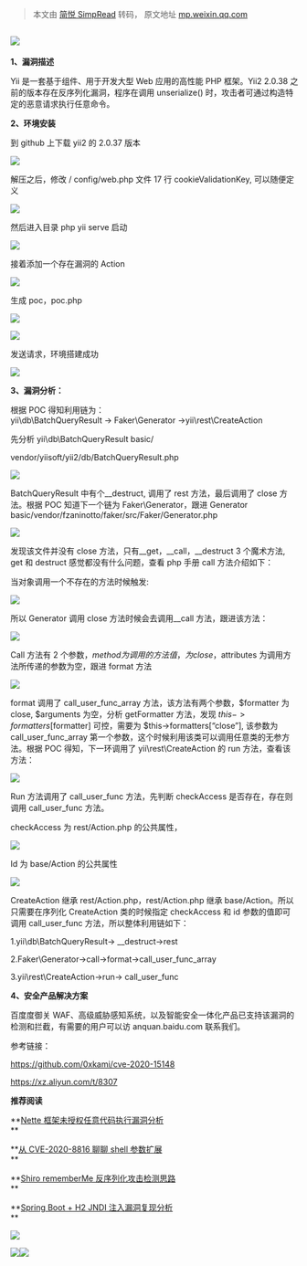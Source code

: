 > 本文由 [简悦 SimpRead](http://ksria.com/simpread/) 转码， 原文地址 [mp.weixin.qq.com](https://mp.weixin.qq.com/s/yj1LRYG0HwJ3-armOUQJWA)

**![](https://mmbiz.qpic.cn/mmbiz_png/nTljOhrUdlVMDtusKZ8CjWnMVoiaxxicASL7LmM9AcDIlsFHDcFBGf93HfztrVaw6g8ZQzQF1rbCGbf7gjHONfEg/640?wx_fmt=png)**
------------------------------------------------------------------------------------------------------------------------------------------------

**1、漏洞描述**

Yii 是一套基于组件、用于开发大型 Web 应用的高性能 PHP 框架。Yii2 2.0.38 之前的版本存在反序列化漏洞，程序在调用 unserialize() 时，攻击者可通过构造特定的恶意请求执行任意命令。

**2、环境安装**  

到 github 上下载 yii2 的 2.0.37 版本

![](https://mmbiz.qpic.cn/mmbiz_png/nTljOhrUdlXOibfDt3cibX8UNltru4JDrBoicXia1ymKmjVMIAuicGR0Ial7BYIELaWhKlmIy6Sym1NEWsDiaibY4GJYA/640?wx_fmt=png)

解压之后，修改 / config/web.php 文件 17 行 cookieValidationKey, 可以随便定义

![](https://mmbiz.qpic.cn/mmbiz_png/nTljOhrUdlXOibfDt3cibX8UNltru4JDrBqVe4TaPXOXXc5HxSUKdADkHKhf0LbGHGqUSxvyakThv3ia72GW7dcgA/640?wx_fmt=png)

然后进入目录 php yii serve 启动

![](https://mmbiz.qpic.cn/mmbiz_png/nTljOhrUdlXOibfDt3cibX8UNltru4JDrBKKSEibFaQZPS7BDzlGmUI6ngyU2oIUpkAJktyuyfLn83VlkJrWNjUlg/640?wx_fmt=png)

接着添加一个存在漏洞的 Action

![](https://mmbiz.qpic.cn/mmbiz_png/nTljOhrUdlXOibfDt3cibX8UNltru4JDrBGrCibib1wFpO8wI1ria3LKhuWbBqmFRwh0ndTXtqt1JDtVZLuvxb4vibGQ/640?wx_fmt=png)

生成 poc，poc.php

![](https://mmbiz.qpic.cn/mmbiz_png/nTljOhrUdlXOibfDt3cibX8UNltru4JDrBJocBWDGwvJtxLFbXdQQEyMLTO41AeGOLthnGQ1vpzk5pJCLSGqEiafg/640?wx_fmt=png)

![](https://mmbiz.qpic.cn/mmbiz_png/nTljOhrUdlXOibfDt3cibX8UNltru4JDrByoSCk3S7MfuQCGsiaqsbWQ3KmQOneaSvIakkwwUMM9mtpqiamReeibEzQ/640?wx_fmt=png)

发送请求，环境搭建成功

![](https://mmbiz.qpic.cn/mmbiz_png/nTljOhrUdlXOibfDt3cibX8UNltru4JDrB5ictP3f14vPmYPczawJf7J3icticrCHjPiasG0ibrlduuYaGiaTOebMr07hw/640?wx_fmt=png)

**3、漏洞分析：**

根据 POC 得知利用链为：  
yii\db\BatchQueryResult -> Faker\Generator ->yii\rest\CreateAction 

先分析 yii\db\BatchQueryResult basic/

vendor/yiisoft/yii2/db/BatchQueryResult.php

![](https://mmbiz.qpic.cn/mmbiz_png/nTljOhrUdlXOibfDt3cibX8UNltru4JDrB9uHbbG41Ueq1cz7lUl1BIAJrdc0jHw8QAWpjmFQMVPLnBrcb5DtWRg/640?wx_fmt=png)

BatchQueryResult 中有个__destruct, 调用了 rest 方法，最后调用了 close 方法。根据 POC 知道下一个链为 Faker\Generator，跟进 Generator basic/vendor/fzaninotto/faker/src/Faker/Generator.php

![](https://mmbiz.qpic.cn/mmbiz_png/nTljOhrUdlXOibfDt3cibX8UNltru4JDrBbvabHu0gX9910uva5bj9hhmmElz5EyMZc5AibpBZuqianmaDHfOW46dg/640?wx_fmt=png)

发现该文件并没有 close 方法，只有__get，__call，__destruct 3 个魔术方法, get 和 destruct 感觉都没有什么问题，查看 php 手册 call 方法介绍如下：

当对象调用一个不存在的方法时候触发:

![](https://mmbiz.qpic.cn/mmbiz_png/nTljOhrUdlXOibfDt3cibX8UNltru4JDrBLDjfN0JCVsLbDvcticpRLAU0YCrT2iaLCGQrFIehud0Zz6iaTCkoXFcnw/640?wx_fmt=png)

所以 Generator 调用 close 方法时候会去调用__call 方法，跟进该方法：  

![](https://mmbiz.qpic.cn/mmbiz_png/nTljOhrUdlXOibfDt3cibX8UNltru4JDrBPkyF1cmAYSxb7Rc9e9xUyXKsNegs5SywWymNy1tialUBlq52RpyxLWg/640?wx_fmt=png)

Call 方法有 2 个参数，$method 为调用的方法值，为 close，$attributes 为调用方法所传递的参数为空，跟进 format 方法

![](https://mmbiz.qpic.cn/mmbiz_png/nTljOhrUdlXOibfDt3cibX8UNltru4JDrBrauQtQCRficsReGRj53aKmJ7fe7cFZs2xufPJ2Oj6qHcNSHTndibAgpA/640?wx_fmt=png)

format 调用了 call_user_func_array 方法，该方法有两个参数，$formatter 为 close, $arguments 为空，分析 getFormatter 方法，发现 $this->formatters[$formatter] 可控，需要为 $this->formatters[“close”], 该参数为 call_user_func_array 第一个参数，这个时候利用该类可以调用任意类的无参方法。根据 POC 得知，下一环调用了 yii\rest\CreateAction 的 run 方法，查看该方法：

![](https://mmbiz.qpic.cn/mmbiz_png/nTljOhrUdlXOibfDt3cibX8UNltru4JDrBwKz5LvCG2QBg6HpL1VR5cjGWf7bFUKdqFL8Ru1a3Z5VYQVCfyOQbHg/640?wx_fmt=png)

Run 方法调用了 call_user_func 方法，先判断 checkAccess 是否存在，存在则调用 call_user_func 方法。

checkAccess 为 rest/Action.php 的公共属性，

![](https://mmbiz.qpic.cn/mmbiz_png/nTljOhrUdlXOibfDt3cibX8UNltru4JDrBLakLy3oiauKiapwFiaXPWvqLzZJMlyqdakc6Eygvw0o0qNe20uD9bbUicw/640?wx_fmt=png)

Id 为 base/Action 的公共属性

![](https://mmbiz.qpic.cn/mmbiz_png/nTljOhrUdlXOibfDt3cibX8UNltru4JDrBXiaqouuibbEia3yBKz9owWSsglxfOicUOjASAv1ly3yKkBAVwqRR0wtDicg/640?wx_fmt=png)

CreateAction 继承 rest/Action.php，rest/Action.php 继承 base/Action。所以只需要在序列化 CreateAction 类的时候指定 checkAccess 和 id 参数的值即可调用 call_user_func 方法，所以整体利用链如下：

1.yii\db\BatchQueryResult-> __destruct->rest

2.Faker\Generator->call->format->call_user_func_array

3.yii\rest\CreateAction->run-> call_user_func

**4、安全产品解决方案**

百度度御关 WAF、高级威胁感知系统，以及智能安全一体化产品已支持该漏洞的检测和拦截，有需要的用户可以访 anquan.baidu.com 联系我们。

参考链接：

https://github.com/0xkami/cve-2020-15148

https://xz.aliyun.com/t/8307

**推荐阅读**

**[Nette 框架未授权任意代码执行漏洞分析](http://mp.weixin.qq.com/s?__biz=MjM5MTAwNzUzNQ==&mid=2650495438&idx=1&sn=082eab1e40706c5890f6bf4f5438db3d&chksm=beb3ef8e89c46698461e85d3534ff0a97c6edf07d25576731426b90321e36dc13aacd7901c75&scene=21#wechat_redirect)  
**

**[从 CVE-2020-8816 聊聊 shell 参数扩展](http://mp.weixin.qq.com/s?__biz=MjM5MTAwNzUzNQ==&mid=2650493205&idx=1&sn=1e3d4ccba11cc2b708f0fdec82d72587&chksm=beb3e75589c46e43271ec0c997d53ffabcdc8596476718d2aff510fc55b6c01040b5c481fe8b&scene=21#wechat_redirect)  
**

**[Shiro rememberMe 反序列化攻击检测思路](http://mp.weixin.qq.com/s?__biz=MjM5MTAwNzUzNQ==&mid=2650493186&idx=1&sn=39b99df8a3d82534cb9fd255f9e0059d&chksm=beb3e74289c46e5455698fd3c1758b865dbd10fd7b513b3e9f19cce4c5b62d5b0887fcd028b0&scene=21#wechat_redirect)  
**

**[Spring Boot + H2 JNDI 注入漏洞复现分析](http://mp.weixin.qq.com/s?__biz=MjM5MTAwNzUzNQ==&mid=2650492993&idx=2&sn=0b27352db1d34ba1b077ae397d1f08a5&chksm=beb3e60189c46f17b60ee16fd1460679986064211caaeace1e0f6fbfde2a629b17aa43434fe6&scene=21#wechat_redirect)  
**

![](https://mmbiz.qpic.cn/mmbiz_png/dyDu14T9ZVAiaRR2BruXhgDFianSKOoyx14RX8gIW1cu1CdOsY6bqT2a8E2T4QLM5My3WR8cdpJtNak6yH54Q45A/640?wx_fmt=png)  

![](https://mmbiz.qpic.cn/mmbiz_png/nTljOhrUdlVMDtusKZ8CjWnMVoiaxxicAS1E7h3CG7OPHGDl3vN6eYBgs1Udz9HqSYfEmLO2HH6AlGJTLdBGrLow/640?wx_fmt=jpeg)![](https://mmbiz.qpic.cn/mmbiz_gif/ibJWc0l6oDVsYiaBFJFcicqfzH4coqQicXgUdmXkm7jN1ZLjibDSGYoX7x09r8D5doW2OEUQRictauEvrYJ9aOgQcvTw/640?wx_fmt=gif)